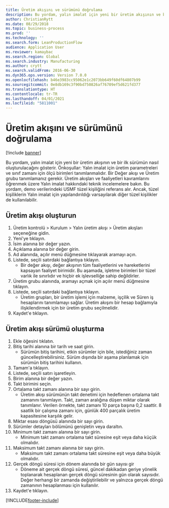 ```yaml
---
title: Üretim akışını ve sürümünü doğrulama
description: Bu yordam, yalın imalat için yeni bir üretim akışının ve bir ilk sürümün nasıl oluşturulacağını gösterir.
author: ChristianRytt
ms.date: 08/29/2018
ms.topic: business-process
ms.prod: ''
ms.technology: ''
ms.search.form: LeanProductionFlow
audience: Application User
ms.reviewer: kamaybac
ms.search.region: Global
ms.search.industry: Manufacturing
ms.author: crytt
ms.search.validFrom: 2016-06-30
ms.dyn365.ops.version: Version 7.0.0
ms.openlocfilehash: b46e3983cc95062e1c2073bb649f60df64807b99
ms.sourcegitcommit: 0e8db169c3f90bd750826af76709ef5d621fd377
ms.translationtype: HT
ms.contentlocale: tr-TR
ms.lasthandoff: 04/01/2021
ms.locfileid: "5811001"
---
```

# <a name="validate-a-production-flow-and-version"></a>Üretim akışını ve sürümünü doğrulama

[!include [banner](../../includes/banner.md)]

Bu yordam, yalın imalat için yeni bir üretim akışının ve bir ilk sürümün nasıl oluşturulacağını gösterir. Önkoşullar: Yalın imalat için üretim parametreleri ve sınıf zamanı için ölçü birimleri tanımlanmalıdır. Bir Değer akışı ve Üretim grubu tanımlamanız gerekir. Üretim akışları ve faaliyetleri kavramlarını öğrenmek üzere Yalın imalat hakkındaki teknik incelemelere bakın. Bu yordam, demo verilerindeki USMF tüzel kişiliğini referans alır. Ancak, tüzel kişiliklerin Yalın imalat için yapılandırıldığı varsayılarak diğer tüzel kişilikler de kullanılabilir.


## <a name="create-a-production-flow"></a>Üretim akışı oluşturun
1. Üretim kontrolü > Kurulum > Yalın üretim akışı > Üretim akışları seçeneğine gidin.
2. Yeni'ye tıklayın.
3. İsim alanına bir değer yazın.
4. Açıklama alanına bir değer girin.
5. Ad alanında, açılır menü düğmesine tıklayarak aramayı açın.
6. Listede, seçili satırdaki bağlantıya tıklayın.
    * Bir değer akışı, değer akışının tüm faaliyetlerini ve hareketlerini kapsayan faaliyet birimidir.   Bu aşamada, işletme birimleri bir tüzel varlık ile sınırlıdır ve hiçbir ek işlevselliğe sahip değildirler.  
7. Üretim grubu alanında, aramayı açmak için açılır menü düğmesine tıklayın.
8. Listede, seçili satırdaki bağlantıya tıklayın.
    * Üretim grupları, bir üretim işlemi için malzeme, işçilik ve Süren iş hesaplarını tanımlamayı sağlar. Üretim akışını bir hesap bağlamıyla ilişkilendirmek için bir üretim grubu seçilmelidir.  
9. Kaydet'e tıklayın.

## <a name="create-a-production-flow-version"></a>Üretim akışı sürümü oluşturma
1. Ekle öğesini tıklatın.
2. Bitiş tarihi alanına bir tarih ve saat girin.
    * Sürümün bitiş tarihini, etkin sürümler için bile, istediğiniz zaman güncelleştirebilirsiniz. Sürüm dışında bir aşama planlamak için sürümün bitiş tarihini kullanın.  
3. Tamam'a tıklayın.
4. Listede, seçili satırı işaretleyin.
5. Birim alanına bir değer yazın.
6. Takt birimini seçin.
7. Ortalama takt zamanı alanına bir sayı girin.
    * Üretim akışı sürümünün takt denetimi için hedeflenen ortalama takt zamanını tanımlayın.   Takt, zaman aralığına düşen miktar olarak tanımlanır.  Verilen örnekte, takt zamanı 10 parça başına 0,2 saattir. 8 saatlik bir çalışma zamanı için, günlük 400 parçalık üretim kapasitesine karşılık gelir.  
8. Miktar esası döngüsü alanında bir sayı girin.
9. Sürümler detayları bölümünü genişletin veya daraltın.
10. Minimum takt zamanı alanına bir sayı girin.
    * Minimum takt zamanı ortalama takt süresine eşit veya daha küçük olmalıdır.  
11. Maksimum takt zamanı alanına bir sayı girin.
    * Maksimum takt zamanı ortalama takt süresine eşit veya daha büyük olmalıdır.  
12. Gerçek döngü süresi için dönem alanında bir gün sayısı gir
    * Döneme ait gerçek döngü süresi, güncel dakikadan geriye yönelik toplanarak hesaplanan gerçek döngü süresinin gün olarak sayısıdır. Değer herhangi bir zamanda değiştirilebilir ve yalnızca gerçek döngü zamanının hesaplanması için kullanılır.  
13. Kaydet'e tıklayın.



[!INCLUDE[footer-include](../../../includes/footer-banner.md)]